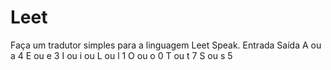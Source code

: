 # Leet
Faça um tradutor simples para a linguagem Leet Speak.
Entrada	Saída
A ou a	4
E ou e	3
I ou i ou L ou l	1
O ou o	0
T ou t	7
S ou s	5
